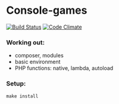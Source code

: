 # Console-games

[![Build Status](https://travis-ci.org/Yorickov/console-games.svg?branch=master)](https://travis-ci.org/Yorickov/console-games)
[![Code Climate](https://api.codeclimate.com/v1/badges/e404928a92b28bf54f76/maintainability)](https://codeclimate.com/github/Yorickov/console-games/maintainability)

### Working out:
- composer, modules
- basic environment
- PHP functions: native, lambda, autoload

### Setup:
`make install`
